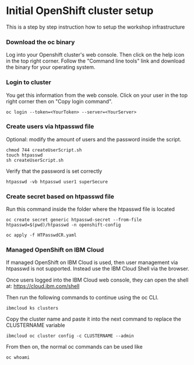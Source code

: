 # Initial OpenShift cluster setup

This is a step by step instruction how to setup the workshop infrastructure

### Download the oc binary

Log into your Openshift cluster's web console. Then click on the help icon in the top right corner. Follow the "Command line tools" link and download the binary for your operating system.

### Login to cluster

You get this information from the web console. Click on your user in the top right corner then on "Copy login command".

```
oc login --token=<YourToken> --server=<YourServer>
```

### Create users via htpasswd file

Optional: modify the amount of users and the password inside the script.

```
chmod 744 createUserScript.sh
touch htpasswd
sh createUserScript.sh
```

Verify that the password is set correctly

```
htpasswd -vb htpasswd user1 superSecure
```

### Create secret based on htpasswd file

Run this command inside the folder where the htpasswd file is located

```
oc create secret generic htpasswd-secret --from-file htpasswd=$(pwd)/htpasswd -n openshift-config
```

```
oc apply -f HTPasswdCR.yaml
```

### Managed OpenShift on IBM Cloud

If managed OpenShift on IBM Cloud is used, then user management via htpasswd is not supported. Instead use the IBM Cloud Shell via the browser.

Once users logged into the IBM Cloud web console, they can open the shell at: https://cloud.ibm.com/shell

Then run the following commands to continue using the oc CLI.

```
ibmcloud ks clusters
```

Copy the cluster name and paste it into the next command to replace the CLUSTERNAME variable

```
ibmcloud oc cluster config -c CLUSTERNAME --admin
```

From then on, the normal oc commands can be used like

```
oc whoami
```
